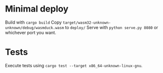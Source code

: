 # Minimal deploy
Build with `cargo build`
Copy `target/wasm32-unknown-unknown/debug/wasmduck.wasm` to `deploy/`
Serve with `python serve.py 8080` or whichever port you want.

# Tests
Execute tests using `cargo test --target x86_64-unknown-linux-gnu`.
